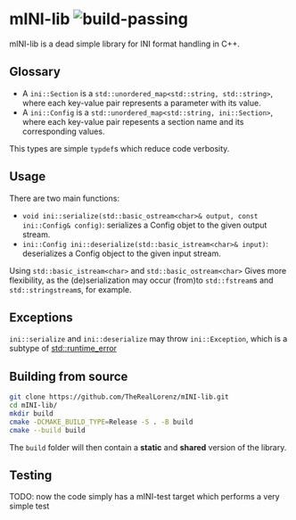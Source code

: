 # mINI-lib ![build-passing](https://github.com/TheRealLorenz/mINI-lib/actions/workflows/cmake-multi-platform.yml/badge.svg)

mINI-lib is a dead simple library for INI format handling in C++.

## Glossary

- A `ini::Section` is a `std::unordered_map<std::string, std::string>`, where each key-value pair represents a parameter with its value.
- A `ini::Config` is  a `std::unordered_map<std::string, ini::Section>`, where each key-value pair repesents a section name and its corresponding values.

This types are simple `typdef`s which reduce code verbosity.

## Usage

There are two main functions:

- `void ini::serialize(std::basic_ostream<char>& output, const ini::Config& config)`: serializes a Config objet to the given output stream.
- `ini::Config ini::deserialize(std::basic_istream<char>& input)`: deserializes a Config object to the given input stream.

Using `std::basic_istream<char>` and `std::basic_ostream<char>` Gives more flexibility, as the (de)serialization may occur (from)to `std::fstream`s and `std::stringstream`s, for example.

## Exceptions

`ini::serialize` and `ini::deserialize` may throw `ini::Exception`, which is a subtype of [std::runtime_error](https://en.cppreference.com/w/cpp/error/runtime_error)

## Building from source

```bash
git clone https://github.com/TheRealLorenz/mINI-lib.git
cd mINI-lib/
mkdir build
cmake -DCMAKE_BUILD_TYPE=Release -S . -B build
cmake --build build
```

The `build` folder will then contain a **static** and **shared** version of the library.

## Testing

TODO: now the code simply has a mINI-test target which performs a very simple test 
